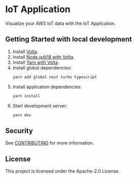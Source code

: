 # IoT Application

Visualize your AWS IoT data with the IoT Application.

## Getting Started with local development

1. Install [Volta](https://docs.volta.sh/guide/getting-started).
1. Install [Node.js@18 with Volta](https://docs.volta.sh/guide/#features).
1. Install [Yarn with Volta](https://docs.volta.sh/guide/#features).
1. Install global dependencies:
   ```sh
   yarn add global nest turbo typescript
   ```
1. Install application dependencies:
   ```sh
   yarn install
   ```
1. Start development server:
   ```sh
   yarn dev
   ```

## Security

See [CONTRIBUTING](CONTRIBUTING.md#security-issue-notifications) for more information.

## License

This project is licensed under the Apache-2.0 License.
